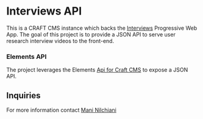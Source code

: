 # Interviews API
This is a CRAFT CMS instance which backs the [Interviews](https://github.com/ideo/interviews-app-frontend) Progressive Web App. The goal of this project is to provide a JSON API to serve user research interview videos to the front-end. 

### Elements API
The project leverages the Elements [Api for Craft CMS](https://github.com/craftcms/element-api) to expose a JSON API.

## Inquiries
For more information contact [Mani Nilchiani](mnilchiani@ideo.com)